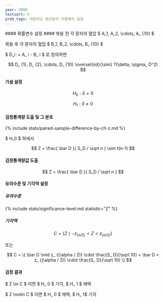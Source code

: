 ```yaml
---
year: 2000
testsort: h
prob_tags: 대응비교 분산분석 이원배치 검정
---
```

<div>
#### 확률변수 설정 ####
복용 전 각 환자의 혈압 $ A_1, A_2, \cdots, A_ {10} $

복용 후 각 환자의 혈압 $ B_1, B_2, \cdots, B_ {10} $

$ D_i := A_ i - B_ i $ 로 정의하면

$$ D_ {1}, D_ {2}, \cdots, D_ {10} \overset{iid}{\sim} ?(\delta, \sigma_ D^2) $$

#### 가설 설정 ####

$$ H_0 : \delta = 0 $$

$$ H_1 : \delta \ne 0 $$

#### 검정통계량 도출 및 그 분포 ####

{% include stats/paired-sample-difference-by-clt-z.md %}

$ H_0 $ 하에서

$$ Z = \frac{ \bar D }{ S_D / \sqrt n } \sim t(n-1) $$

#### 검정통계량값 도출 ####

$$ Z = \frac{ \bar D }{ S_D / \sqrt n } $$

#### 유의수준 및 기각역  설정 ####

##### 유의수준 #####

{% include stats/significance-level.md statistic="Z" %}

##### 기각역 #####

$$ C = \{ Z \mid - z_ {(\alpha / 2)} < Z < z_ {(\alpha / 2)} \} $$

또는

$$ C = \{ \bar D \mid  z_ {(\alpha / 2)} \cdot \frac{S_ D}{\sqrt 10} < \bar D < z_ {(\alpha / 2)} \cdot \frac{S_ D}{\sqrt 10} \} $$

#### 검정 결과 ####
$ Z \in C $ 이면 $ H_ 0 $ 기각, $ H_ 1 $ 채택

$ Z \notin C $ 이면 $ H_ 0 $ 채택, $ H_ 1$ 기각

</div>